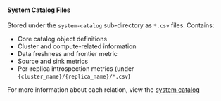 #### System Catalog Files
Stored under the `system-catalog` sub-directory as `*.csv` files. Contains:
- Core catalog object definitions
- Cluster and compute-related information
- Data freshness and frontier metric
- Source and sink metrics
- Per-replica introspection metrics (under `{cluster_name}/{replica_name}/*.csv`) 

For more information about each relation, view the [system catalog](/sql/system-catalog/)